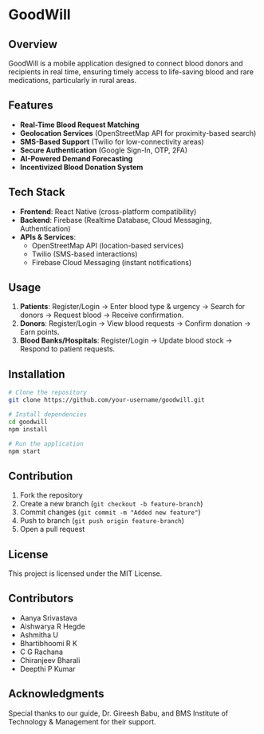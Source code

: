# GoodWill

## Overview
GoodWill is a mobile application designed to connect blood donors and recipients in real time, ensuring timely access to life-saving blood and rare medications, particularly in rural areas.

## Features
- **Real-Time Blood Request Matching**
- **Geolocation Services** (OpenStreetMap API for proximity-based search)
- **SMS-Based Support** (Twilio for low-connectivity areas)
- **Secure Authentication** (Google Sign-In, OTP, 2FA)
- **AI-Powered Demand Forecasting**
- **Incentivized Blood Donation System**

## Tech Stack
- **Frontend**: React Native (cross-platform compatibility)
- **Backend**: Firebase (Realtime Database, Cloud Messaging, Authentication)
- **APIs & Services**:
  - OpenStreetMap API (location-based services)
  - Twilio (SMS-based interactions)
  - Firebase Cloud Messaging (instant notifications)

## Usage
1. **Patients**: Register/Login → Enter blood type & urgency → Search for donors → Request blood → Receive confirmation.
2. **Donors**: Register/Login → View blood requests → Confirm donation → Earn points.
3. **Blood Banks/Hospitals**: Register/Login → Update blood stock → Respond to patient requests.

## Installation
```bash
# Clone the repository
git clone https://github.com/your-username/goodwill.git

# Install dependencies
cd goodwill
npm install

# Run the application
npm start
```

## Contribution
1. Fork the repository
2. Create a new branch (`git checkout -b feature-branch`)
3. Commit changes (`git commit -m "Added new feature"`)
4. Push to branch (`git push origin feature-branch`)
5. Open a pull request

## License
This project is licensed under the MIT License.

## Contributors
- Aanya Srivastava
- Aishwarya R Hegde
- Ashmitha U
- Bhartibhoomi R K
- C G Rachana
- Chiranjeev Bharali
- Deepthi P Kumar

## Acknowledgments
Special thanks to our guide, Dr. Gireesh Babu, and BMS Institute of Technology & Management for their support.

